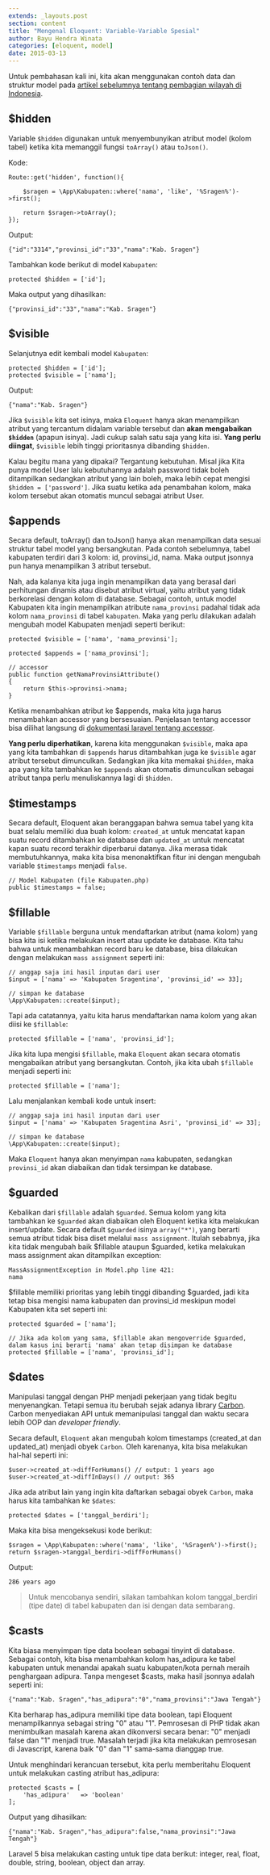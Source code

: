 ```yaml
---
extends: _layouts.post
section: content
title: "Mengenal Eloquent: Variable-Variable Spesial"
author: Bayu Hendra Winata
categories: [eloquent, model]
date: 2015-03-13
---
```


Untuk pembahasan kali ini, kita akan menggunakan contoh data dan struktur model pada [artikel sebelumnya tentang pembagian wilayah di Indonesia](http://id-laravel.com/post/mengenal-eloquent-kekuatan-super-with).

## $hidden

Variable `$hidden` digunakan untuk menyembunyikan atribut model (kolom tabel) ketika kita memanggil fungsi `toArray()` atau `toJson()`.

Kode:

	Route::get('hidden', function(){
	
	    $sragen = \App\Kabupaten::where('nama', 'like', '%Sragen%')->first();
	
	    return $sragen->toArray();
	});

Output:

	{"id":"3314","provinsi_id":"33","nama":"Kab. Sragen"}

Tambahkan kode berikut di model `Kabupaten`:

    protected $hidden = ['id'];

Maka output yang dihasilkan:

	{"provinsi_id":"33","nama":"Kab. Sragen"}


## $visible

Selanjutnya edit kembali model `Kabupaten`:

    protected $hidden = ['id'];
    protected $visible = ['nama'];

Output:

	{"nama":"Kab. Sragen"}    

Jika `$visible` kita set isinya, maka `Eloquent` hanya akan menampilkan atribut yang tercantum didalam variable tersebut dan **akan mengabaikan `$hidden`** (apapun isinya). Jadi cukup salah satu saja yang kita isi. **Yang perlu diingat**, `$visible` lebih tinggi prioritasnya dibanding `$hidden`. 

Kalau begitu mana yang dipakai? Tergantung kebutuhan. Misal jika Kita punya model User lalu kebutuhannya adalah password tidak boleh ditampilkan sedangkan atribut yang lain boleh, maka lebih cepat mengisi `$hidden = ['password']`. Jika suatu ketika ada penambahan kolom, maka kolom tersebut akan otomatis muncul sebagai atribut User.


## $appends

Secara default, toArray() dan toJson() hanya akan menampilkan data sesuai struktur tabel model yang bersangkutan. Pada contoh sebelumnya, tabel kabupaten terdiri dari 3 kolom: id, provinsi_id, nama. Maka output jsonnya pun hanya menampilkan 3 atribut tersebut.

Nah, ada kalanya kita juga ingin menampilkan data yang berasal dari perhitungan dinamis atau disebut atribut virtual, yaitu atribut yang tidak berkorelasi dengan kolom di database. Sebagai contoh, untuk model Kabupaten kita ingin menampilkan atribute `nama_provinsi` padahal tidak ada kolom `nama_provinsi` di tabel `kabupaten`. Maka yang perlu dilakukan adalah mengubah model Kabupaten menjadi seperti berikut:


    protected $visible = ['nama', 'nama_provinsi'];
    
    protected $appends = ['nama_provinsi'];
    
    // accessor
    public function getNamaProvinsiAttribute()
    {
        return $this->provinsi->nama;
    }

Ketika menambahkan atribut ke $appends, maka kita juga harus menambahkan accessor yang bersesuaian. Penjelasan tentang accessor bisa dilihat langsung di [dokumentasi laravel tentang accessor](http://laravel.com/docs/5.0/eloquent#accessors-and-mutators).

**Yang perlu diperhatikan**, karena kita menggunakan `$visible`, maka apa yang kita tambahkan di `$appends` harus ditambahkan juga ke `$visible` agar atribut tersebut dimunculkan. Sedangkan jika kita memakai `$hidden`, maka apa yang kita tambahkan ke `$appends` akan otomatis dimunculkan sebagai atribut tanpa perlu menuliskannya lagi di `$hidden`.

## $timestamps
Secara default, Eloquent akan beranggapan bahwa semua tabel yang kita buat selalu memiliki dua buah kolom: `created_at` untuk mencatat kapan suatu record ditambahkan ke database dan `updated_at` untuk mencatat kapan suatu record terakhir diperbarui datanya. Jika merasa tidak membutuhkannya, maka kita bisa menonaktifkan fitur ini dengan mengubah variable `$timestamps` menjadi `false`.

	// Model Kabupaten (file Kabupaten.php)
	public $timestamps = false;

## $fillable

Variable `$fillable` berguna untuk mendaftarkan atribut (nama kolom) yang bisa kita isi ketika melakukan insert atau update ke database. Kita tahu bahwa untuk menambahkan record baru ke database, bisa dilakukan dengan melakukan `mass assignment` seperti ini:

	// anggap saja ini hasil inputan dari user
	$input = ['nama' => 'Kabupaten Sragentina', 'provinsi_id' => 33];
	
	// simpan ke database
	\App\Kabupaten::create($input);

Tapi ada catatannya, yaitu kita harus mendaftarkan nama kolom yang akan diisi ke `$fillable`:

    protected $fillable = ['nama', 'provinsi_id'];

Jika kita lupa mengisi `$fillable`, maka `Eloquent` akan secara otomatis mengabaikan atribut yang bersangkutan. Contoh, jika kita ubah `$fillable` menjadi seperti ini:

    protected $fillable = ['nama'];

Lalu menjalankan kembali kode untuk insert:

	// anggap saja ini hasil inputan dari user
	$input = ['nama' => 'Kabupaten Sragentina Asri', 'provinsi_id' => 33];
	
	// simpan ke database
	\App\Kabupaten::create($input);

Maka `Eloquent` hanya akan menyimpan `nama` kabupaten, sedangkan `provinsi_id` akan diabaikan dan tidak tersimpan ke database.   

## $guarded
Kebalikan dari `$fillable` adalah `$guarded`. Semua kolom yang kita tambahkan ke `$guarded` akan diabaikan oleh Eloquent ketika kita melakukan insert/update. Secara default `$guarded` isinya `array("*")`, yang berarti semua atribut tidak bisa diset melalui `mass assignment`. Itulah sebabnya, jika kita tidak mengubah baik $fillable ataupun $guarded, ketika melakukan mass assignment akan ditampilkan exception:

	MassAssignmentException in Model.php line 421:
	nama

$fillable memiliki prioritas yang lebih tinggi dibanding $guarded, jadi kita tetap bisa mengisi nama kabupaten dan provinsi_id meskipun model Kabupaten kita set seperti ini:

    protected $guarded = ['nama'];
    
    // Jika ada kolom yang sama, $fillable akan mengoverride $guarded, dalam kasus ini berarti 'nama' akan tetap disimpan ke database
    protected $fillable = ['nama', 'provinsi_id'];

## $dates
Manipulasi tanggal dengan PHP menjadi pekerjaan yang tidak begitu menyenangkan. Tetapi semua itu berubah sejak adanya library [Carbon](https://github.com/briannesbitt/Carbon). Carbon menyediakan API untuk memanipulasi tanggal dan waktu secara lebih OOP dan *developer friendly*.

Secara default, `Eloquent` akan mengubah kolom timestamps (created_at dan updated_at) menjadi obyek `Carbon`. Oleh karenanya, kita bisa melakukan hal-hal seperti ini:

	$user->created_at->diffForHumans() // output: 1 years ago
	$user->created_at->diffInDays() // output: 365	

Jika ada atribut lain yang ingin kita daftarkan sebagai obyek `Carbon`, maka harus kita tambahkan ke `$dates`:

    protected $dates = ['tanggal_berdiri'];

Maka kita bisa mengeksekusi kode berikut:

    $sragen = \App\Kabupaten::where('nama', 'like', '%Sragen%')->first();
    return $sragen->tanggal_berdiri->diffForHumans()    

Output:

	286 years ago


> Untuk mencobanya sendiri, silakan tambahkan kolom tanggal_berdiri (tipe date) di tabel kabupaten dan isi dengan data sembarang.

## $casts

Kita biasa menyimpan tipe data boolean sebagai tinyint di database. Sebagai contoh, kita bisa menambahkan kolom has_adipura ke tabel kabupaten untuk menandai apakah suatu kabupaten/kota pernah meraih penghargaan adipura. Tanpa mengeset $casts, maka hasil jsonnya adalah seperti ini:

	{"nama":"Kab. Sragen","has_adipura":"0","nama_provinsi":"Jawa Tengah"}

Kita berharap has_adipura memiliki tipe data boolean, tapi Eloquent menampilkannya sebagai string "0" atau "1". Pemrosesan di PHP tidak akan menimbulkan masalah karena akan dikonversi secara benar: "0" menjadi false dan "1" menjadi true. Masalah terjadi jika kita melakukan pemrosesan di Javascript, karena baik "0" dan "1" sama-sama dianggap true.

Untuk menghindari kerancuan tersebut, kita perlu memberitahu Eloquent untuk melakukan casting atribut has_adipura:

    protected $casts = [
        'has_adipura'   => 'boolean'
    ];

Output yang dihasilkan:

	{"nama":"Kab. Sragen","has_adipura":false,"nama_provinsi":"Jawa Tengah"}

Laravel 5 bisa melakukan casting untuk tipe data berikut: integer, real, float, double, string, boolean, object dan array.	
